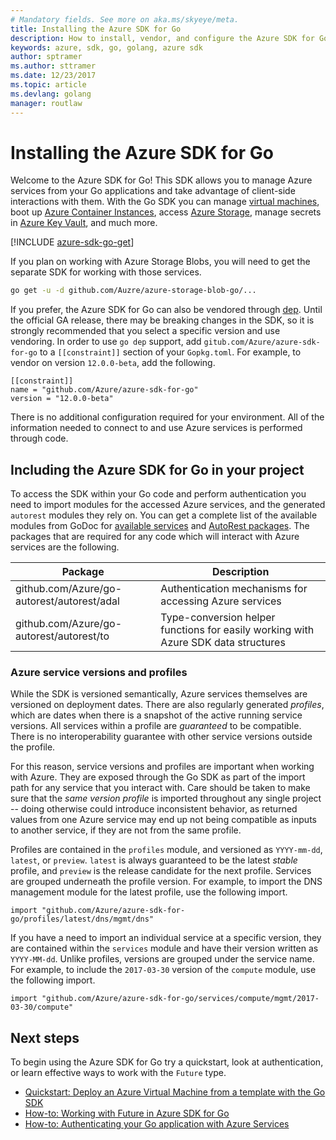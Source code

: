```yaml
---
# Mandatory fields. See more on aka.ms/skyeye/meta.
title: Installing the Azure SDK for Go
description: How to install, vendor, and configure the Azure SDK for Go.
keywords: azure, sdk, go, golang, azure sdk
author: sptramer
ms.author: sttramer
ms.date: 12/23/2017
ms.topic: article
ms.devlang: golang
manager: routlaw
---
```


# Installing the Azure SDK for Go

Welcome to the Azure SDK for Go! This SDK allows you to manage Azure services from your Go applications and take advantage of client-side interactions with them. With the Go SDK you can manage [virtual machines](https://azure.microsoft.com/en-us/services/virtual-machines/), boot up [Azure Container Instances](https://azure.microsoft.com/en-us/services/container-instances/), access [Azure Storage](https://azure.microsoft.com/en-us/services/storage/), manage secrets in [Azure Key Vault](https://azure.microsoft.com/en-us/services/key-vault/), and much more.

[!INCLUDE [azure-sdk-go-get](includes/azure-sdk-go-get.md)]

If you plan on working with Azure Storage Blobs, you will need to get the separate SDK for working with those services.

```bash
go get -u -d github.com/Auzre/azure-storage-blob-go/...
```

If you prefer, the Azure SDK for Go can also be vendored through [dep](https://github.com/golang/dep). Until the official GA release,
there may be breaking changes in the SDK, so it is strongly recommended that you select a specific version and use vendoring. In order
to use `go dep` support, add `gitub.com/Azure/azure-sdk-for-go` to a `[[constraint]]` section of your `Gopkg.toml`. For example, to vendor on version
`12.0.0-beta`, add the following. 

```
[[constraint]]
name = "github.com/Azure/azure-sdk-for-go"
version = "12.0.0-beta"
```

There is no additional configuration required for your environment. All of the information needed to connect to and use Azure services 
is performed through code.

## Including the Azure SDK for Go in your project

To access the SDK within your Go code and perform authentication you need to import modules for the accessed Azure services,
and the generated `autorest` modules they rely on. You can get a complete list of the available modules from GoDoc for 
[available services](https://godoc.org/github.com/Azure/azure-sdk-for-go) and 
[AutoRest packages](https://godoc.org/github.com/Azure/go-autorest). The packages that are required for any code which
will interact with Azure services are the following.

| Package | Description |
|---------|-------------|
| github.com/Azure/go-autorest/autorest/adal | Authentication mechanisms for accessing Azure services |
| github.com/Azure/go-autorest/autorest/to | Type-conversion helper functions for easily working with Azure SDK data structures |

### Azure service versions and profiles

While the SDK is versioned semantically, Azure services themselves are versioned on deployment dates. There are also regularly generated
_profiles_, which are dates when there is a snapshot of the active running service versions. All services within a profile are _guaranteed_ to be compatible. 
There is no interoperability guarantee with other service versions outside the profile.

For this reason, service versions and profiles are important when working with Azure. They are exposed through the Go SDK as part of the
import path for any service that you interact with. Care should be taken to make sure that the _same version profile_ is imported
throughout any single project -- doing otherwise could introduce inconsistent behavior, as returned values from one Azure service
may end up not being compatible as inputs to another service, if they are not from the same profile.

Profiles are contained in the `profiles` module, and versioned as `YYYY-mm-dd`, `latest`, or `preview`. `latest` is always guaranteed to be the 
latest _stable_ profile, and `preview` is the release candidate for the next profile. Services are grouped underneath the profile version. For example, to import 
the DNS management module for the latest profile, use the following import.

```golang
import "github.com/Azure/azure-sdk-for-go/profiles/latest/dns/mgmt/dns"
```

If you have a need to import an individual service at a specific version, they are contained within the `services` module and have their version 
written as `YYYY-MM-dd`. Unlike profiles, versions are grouped under the service name. For example, to include the `2017-03-30` version of the `compute` module, use the following import.

```golang
import "github.com/Azure/azure-sdk-for-go/services/compute/mgmt/2017-03-30/compute"
```

## Next steps

To begin using the Azure SDK for Go try a quickstart, look at authentication, or learn effective
ways to work with the `Future` type.

* [Quickstart: Deploy an Azure Virtual Machine from a template with the Go SDK](azure-sdk-go-qs-vm.md)
* [How-to: Working with Future in Azure SDK for Go](azure-sdk-go-future.md)
* [How-to: Authenticating your Go application with Azure Services](azure-sdk-go-auth.md)
